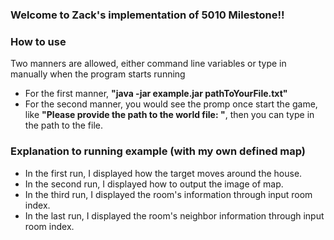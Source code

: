 ### Welcome to Zack's implementation of 5010 Milestone!!

### How to use
Two manners are allowed, either command line variables or type in manually when the program starts running
  - For the first manner, **"java -jar example.jar pathToYourFile.txt"**
  - For the second manner, you would see the promp once start the game, like **"Please provide the path to the world file:
    "**, then you can type in the path to the file.

### Explanation to running example (with my own defined map)
- In the first run, I displayed how the target moves around the house.
- In the second run, I displayed how to output the image of map.
- In the third run, I displayed the room's information through input room index.
- In the last run, I displayed the room's neighbor information through input room index.